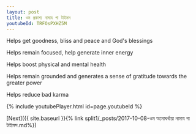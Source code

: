 ```yaml
---
layout: post
title: ওম প্রকাশ্য নামায গা টাইমস
youtubeId: TRFOsPXHZ5M
---
```

 
 
Helps get goodness, bliss and peace and God's blessings
 
Helps remain focused, help generate inner energy 
 
Helps boost physical and mental health 
 
Helps remain grounded and generates a sense of gratitude towards the greater power 
 
Helps reduce bad karma
 
 
 
 


{% include youtubePlayer.html id=page.youtubeId %}
 
[Next]({{ site.baseurl }}{% link  split1/_posts/2017-10-08-ওম অমোঘর্থায়া নামায গা টাইমস.md%})
 

